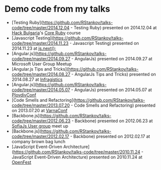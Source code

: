 Demo code from my talks
=================================

* [Testing Ruby](https://github.com/RStankov/talks-code/tree/master/2014.12.04 - Testing Ruby) presented on 2014.12.04 at [Hack Bulgaria](https://hackbulgaria.com/)'s [Core Ruby](http://ruby.hackbulgaria.com/) course
* [Javascript Testing](https://github.com/RStankov/talks-code/tree/master/2014.11.23 - Javascript Testing) presented on 2014.11.23 at [js.next();](http://www.jsnext.net/)
* [Angular.js](https://github.com/RStankov/talks-code/tree/master/2014.09.27 - AngularJs) presented on 2014.09.27 at Microsoft User Group Meetup
* [Angular.js Tips and Tricks](https://github.com/RStankov/talks-code/tree/master/2014.08.27 - AngularJs Tips and Tricks) presented on 2014.08.27 at [Infragistics](http://www.infragistics.com/)
* [Angular.js](https://github.com/RStankov/talks-code/tree/master/2014.05.07 - AngularJs) presented on 2014.05.07 at [PlovdivConf](http://plovdivconf.com/)
* [Code Smells and Refactoring](https://github.com/RStankov/talks-code/tree/master/2013.07.20 - Code Smells and Refactoring) presented on 2013.07.20 at [VarnaConf](http://varnaconf.com/)
* [Backbone.js](https://github.com/RStankov/talks-code/tree/master/2012.06.23 - Backbone) presented on 2012.06.23 at [SofiaJs User group](http://sofiajs.org/) meet up
* [Backbone.js](https://github.com/RStankov/talks-code/tree/master/2012.02.17 - Backbone) presented on 2012.02.17 at company brown bag lunch
* [JavaScript Event-Driven Architecture](https://github.com/RStankov/talks-code/tree/master/2010.11.24 - JavaScript Event-Driven Architecture) presented on 2010.11.24 at [OpenFest](http://openfest.org/)
